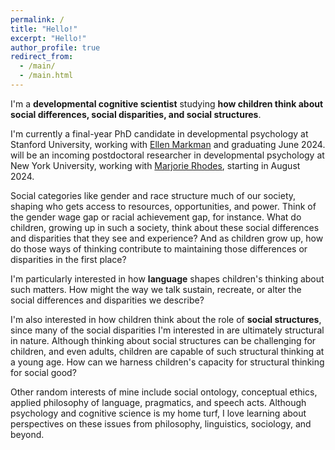```yaml
---
permalink: /
title: "Hello!"
excerpt: "Hello!"
author_profile: true
redirect_from:
  - /main/
  - /main.html
---
```


I'm a **developmental cognitive scientist** studying **how children think about social differences, social disparities, and social structures**. 

I'm currently a final-year PhD candidate in developmental psychology at Stanford University, working with [Ellen Markman](https://markmanlab.stanford.edu/) and graduating June 2024. will be an incoming postdoctoral researcher in developmental psychology at New York University, working with [Marjorie Rhodes](https://kidconcepts.org/), starting in August 2024. 

Social categories like gender and race structure much of our society, shaping who gets access to resources, opportunities, and power. Think of the gender wage gap or racial achievement gap, for instance. What do children, growing up in such a society, think about these social differences and disparities that they see and experience? And as children grow up, how do those ways of thinking contribute to maintaining those differences or disparities in the first place? 

I'm particularly interested in how **language** shapes children's thinking about such matters. How might the way we talk sustain, recreate, or alter the social differences and disparities we describe? 

I'm also interested in how children think about the role of **social structures**, since many of the social disparities I'm interested in are ultimately structural in nature. Although thinking about social structures can be challenging for children, and even adults, children are capable of such structural thinking at a young age. How can we harness children's capacity for structural thinking for social good? 

Other random interests of mine include social ontology, conceptual ethics, applied philosophy of language, pragmatics, and speech acts. Although psychology and cognitive science is my home turf, I love learning about perspectives on these issues from philosophy, linguistics, sociology, and beyond.
